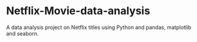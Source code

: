 # Netflix-Movie-data-analysis
A data analysis project on Netflix titles using Python and pandas, matplotlib and seaborn.
